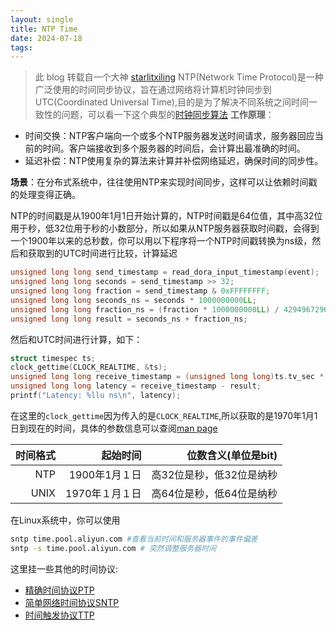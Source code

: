 ```yaml
---
layout: single
title: NTP Time
date: 2024-07-18
tags:
---
```

> 此 blog 转载自一个大神 [starlitxiling](https://starlitxiling.github.io/2024/07/17/time/)
NTP(Network Time Protocol)是一种广泛使用的时间同步协议，旨在通过网络将计算机时钟同步到UTC(Coordinated Universal Time),目的是为了解决不同系统之间时间一致性的问题，可以看一下这个典型的[时钟同步算法](https://zh.wikipedia.org/wiki/%E7%B6%B2%E8%B7%AF%E6%99%82%E9%96%93%E5%8D%94%E5%AE%9A#%E6%97%B6%E9%92%9F%E5%90%8C%E6%AD%A5%E7%AE%97%E6%B3%95)
**工作原理**：
- 时间交换：NTP客户端向一个或多个NTP服务器发送时间请求，服务器回应当前的时间。客户端接收到多个服务器的时间后，会计算出最准确的时间。
- 延迟补偿：NTP使用复杂的算法来计算并补偿网络延迟，确保时间的同步性。

**场景**：在分布式系统中，往往使用NTP来实现时间同步，这样可以让依赖时间戳的处理变得正确。

NTP的时间戳是从1900年1月1日开始计算的，NTP时间戳是64位值，其中高32位用于秒，低32位用于秒的小数部分，所以如果从NTP服务器获取时间戳，会得到一个1900年以来的总秒数，你可以用以下程序将一个NTP时间戳转换为ns级，然后和获取到的UTC时间进行比较，计算延迟
~~~c
unsigned long long send_timestamp = read_dora_input_timestamp(event);  # 这里获得的是封装后的从1970年１月１日开始的NTP时间
unsigned long long seconds = send_timestamp >> 32;
unsigned long long fraction = send_timestamp & 0xFFFFFFFF;
unsigned long long seconds_ns = seconds * 1000000000LL;
unsigned long long fraction_ns = (fraction * 1000000000LL) / 4294967296LL;
unsigned long long result = seconds_ns + fraction_ns;
~~~

然后和UTC时间进行计算，如下：
~~~c
struct timespec ts;
clock_gettime(CLOCK_REALTIME, &ts);
unsigned long long receive_timestamp = (unsigned long long)ts.tv_sec * 1000000000LL + ts.tv_nsec;
unsigned long long latency = receive_timestamp - result;
printf("Latency: %llu ns\n", latency);
~~~
在这里的`clock_gettime`因为传入的是`CLOCK_REALTIME`,所以获取的是1970年1月1日到现在的时间，具体的参数信息可以查阅[man page](https://man7.org/linux/man-pages/man3/clock_gettime.3.html)


时间格式|起始时间|位数含义(单位是bit)
--:|--:|--:
NTP|1900年1月１日|高32位是秒，低32位是纳秒
UNIX|1970年１月１日|高64位是秒，低64位是纳秒


在Linux系统中，你可以使用
```bash
sntp time.pool.aliyun.com #查看当前时间和服务器事件的事件偏差
sntp -s time.pool.aliyun.com # 突然调整服务器时间
```


这里挂一些其他的时间协议:
- [精确时间协议PTP](https://en.wikipedia.org/wiki/Precision_Time_Protocol)
- [简单网络时间协议SNTP](https://www.ibm.com/docs/zh/i/7.5?topic=services-simple-network-time-protocol)
- [时间触发协议TTP](https://en.wikipedia.org/wiki/Time-Triggered_Protocol)